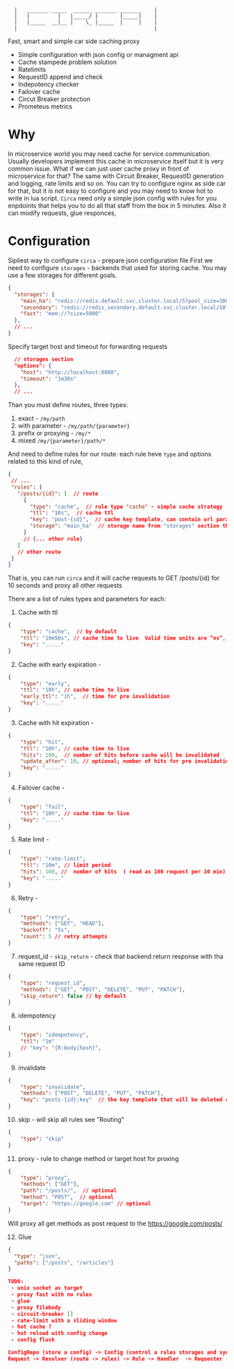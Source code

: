 ```
  |   _______ _____  ______ _______ _______    |
  |   |         |   |_____/ |       |_____|    |
  |   |_____  __|__ |    \_ |_____  |     |    |
  |                                            |
```

Fast, smart and simple car side caching proxy
 - Simple configuration with json config or managment api
 - Cache stampede problem solution
 - Ratelimits
 - RequestID append and check
 - Indepotency checker
 - Failover cache
 - Circut Breaker protection
 - Prometeus metrics

Why
===

In microservice world you may need cache for service communication. Usually developers implement this cache in microservice itself but it is very common issue. What if we can just user cache proxy in front of microservice for that? The same with Circuit Breaker, RequestID generation and logging, rate limits and so on. You can try to configure nginx as side car for that, but it is not easy to configure and you may need to know hot to write in lua script. `Circa` need only a simple json config with rules for you enpdoints that helps you to do all that staff from the box in 5 minutes. Also it can modify requests, glue responces, 

Configuration
=============

Sipliest way to configure `circa` - prepare json configuration file 
First we need to configure `storages` - backends that used for storing cache. You may use a few storages for different goals.

```json
{
  "storages": {
    "main_ha": "redis://redis.default.svc.cluster.local/5?pool_size=30&timeout=5ms",
    "secondary": "redis://redis_secondary.default.svc.cluster.local/10",  // pool_size=10 timeout=30ms by default
    "fast": "mem://?size=5000"
  },
  // ...
}  
```
Specify target host and timeout for forwarding requests
```json
  // storages section
  "options": {
    "host": "http://localhost:8888",
    "timeout": "1m30s"
  },
  // ...
```

 Than you must define routes, three types:
 1) exact - `/my/path`
 2) with parameter - `/my/path/{parameter}`
 3) prefix or proxying - `/my/*`
 4) mixed `/my/{parameter}/path/*`

 And need to define rules for our route: each rule heve `type` and options related to this kind of rule, 

 ```json
 {
  // ...
  "rules": {
    "/posts/{id}": [  // route
      {
        "type": "cache",  // rule type "cache" - simple cache strategy
        "ttl": "10s",  // cache ttl
        "key": "post-{id}",  // cache key template, can contain url parameter from route
        "storage": "main_ha"  // storage name from "storages" section that will be used for this rule
      }
      // {... other rule}
    ]
    // other route
  }
 }
 ```
 That is, you can run `circa` and it will cache requests to GET /posts/{id} for 10 seconds and proxy all other requests 

 There are a list of rules types and parameters for each:

1. Cache with ttl
```json
{
    "type": "cache",  // by default
    "ttl": "10m50s", // cache time to live  Valid time units are “ns”, “us” (or “µs”), “ms”, “s”, “m”, “h”.
    "key": "....."
}
```

2. Cache with early expiration - 
```json
{
    "type": "early",
    "ttl": "10h", // cache time to live
    "early_ttl": "1h",  // time for pre invalidation
    "key": "....."
}
```

3. Cache with hit expiration - 
```json
{
    "type": "hit",
    "ttl": "10h", // cache time to live
    "hits": 100,  // number of hits before cache will be invalidated
    "update_after": 10, // optional; number of hits for pre invalidation
    "key": "....."
}
```

4. Failover cache - 
```json
{
    "type": "fail",
    "ttl": "10h", // cache time to live
    "key": "....."
}
```

5. Rate limit - 
```json
{
    "type": "rate-limit",
    "ttl": "10m", // limit period
    "hits": 100, //  number of hits  ( read as 100 request per 10 min)
    "key": "....."
}
```

6. Retry - 
```json
{
    "type": "retry",
    "methods": ["GET", "HEAD"],
    "backoff": "5s",
    "count": 5 // retry attempts
}
```


7. request_id -  `skip_return` - check that backend return response with tha same request ID
```json
{
    "type": "request_id",
    "methods": ["GET", "POST", "DELETE", "PUT", "PATCH"],
    "skip_return": false // by default
}
```

8. idempotency
```json
{
    "type": "idempotency",
    "ttl": "1m"
    // "key": "{R:body|hash}",
}
```

9. invalidate
```json
{
    "type": "invalidate",
    "methods": ["POST", "DELETE", "PUT", "PATCH"],
    "key": "posts-{id}:key"  // the key template that will be deleted after success request
}
```

10. skip - will skip all rules see "Routing"
```json
{
    "type": "skip"
}
```

11. proxy - rule to change method or target host for proxing 
```json
{
    "type": "proxy",
    "methods": ["GET"],  
    "path": "/posts/",  // optional
    "method": "POST",  // optional
    "target": "https://google.com" // optional
}
```
Will proxy all get methods as post request to the https://google.com/posts/

12. Glue
```json
{
  "type": "json",
  "paths": ["/posts", "/articles"]
}

TODO:
 - unix socket as target
 - proxy fast with no rules
 - glue
 - proxy filebody
 - circuit-breaker []
 - rate-limit with a sliding window
 - hot cache ?
 - hot reload with config change 
 - config flush

ConfigRepo (store a config) -> Config (control a rules storages and sync configRepo) -> Runner 
Request -> Resolver (route -> rules) -> Rule -> Handler  -> Requester -> Response